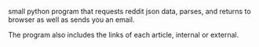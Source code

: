 small python program that requests reddit json data, parses, and returns to browser as well as sends you an email.

The program also includes the links of each article, internal or external.

